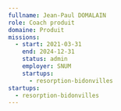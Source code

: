 ```yaml
---
fullname: Jean-Paul DOMALAIN
role: Coach produit
domaine: Produit
missions:
  - start: 2021-03-31
    end: 2024-12-31
    status: admin
    employer: SNUM
    startups:
      - resorption-bidonvilles
startups:
  - resorption-bidonvilles
---
```

